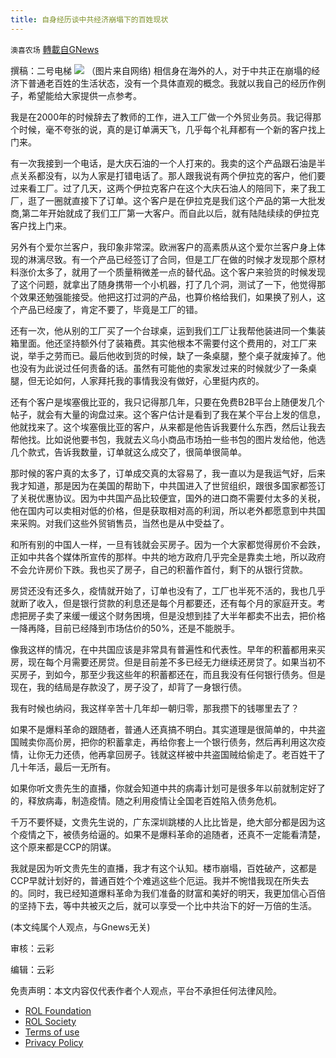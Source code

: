 ```yaml
---
title: 自身经历谈中共经济崩塌下的百姓现状
---
```

`澳喜农场` [轉載自GNews](https://gnews.org/zh-hans/1658071/)

撰稿：二号电梯
![](https://assets.gnews.org/wp-content/uploads/2021/11/Slide1.png)
（图片来自网络)
相信身在海外的人，对于中共正在崩塌的经济下普通老百姓的生活状态，没有一个具体直观的概念。我就以我自己的经历作例子，希望能给大家提供一点参考。

我是在2000年的时候辞去了教师的工作，进入工厂做一个外贸业务员。我记得那个时候，毫不夸张的说，真的是订单满天飞，几乎每个礼拜都有一个新的客户找上门来。

有一次我接到一个电话，是大庆石油的一个人打来的。我卖的这个产品跟石油是半点关系都没有，以为人家是打错电话了。那人跟我说有两个伊拉克的客户，他们要过来看工厂。过了几天，这两个伊拉克客户在这个大庆石油人的陪同下，来了我工厂，逛了一圈就直接下了订单。这个客户是在伊拉克是我们这个产品的第一大批发商,第二年开始就成了我们工厂第一大客户。而自此以后，就有陆陆续续的伊拉克客户找上门来。

另外有个爱尔兰客户，我印象非常深。欧洲客户的高素质从这个爱尔兰客户身上体现的淋漓尽致。有一个产品已经签订了合同，但是工厂在做的时候才发现那个原材料涨价太多了，就用了一个质量稍微差一点的替代品。这个客户来验货的时候发现了这个问题，就拿出了随身携带一个小机器，打了几个洞，测试了一下，他觉得那个效果还勉强能接受。他把这打过洞的产品，也算价格给我们，如果换了别人，这个产品已经废了，肯定不要了，毕竟是工厂的错。

还有一次，他从别的工厂买了一个台球桌，运到我们工厂让我帮他装进同一个集装箱里面。他还坚持额外付了装箱费。其实他根本不需要付这个费用的，对工厂来说，举手之劳而已。最后他收到货的时候，缺了一条桌腿，整个桌子就废掉了。他也没有为此说过任何责备的话。虽然有可能他的卖家发过来的时候就少了一条桌腿，但无论如何，人家拜托我的事情我没有做好，心里挺内疚的。

还有个客户是埃塞俄比亚的，我只记得那几年，只要在免费B2B平台上随便发几个帖子，就会有大量的询盘过来。这个客户估计是看到了我在某个平台上发的信息，他就找来了。这个埃塞俄比亚的客户，从来都是他告诉我要什么东西，然后让我去帮他找。比如说他要书包，我就去义乌小商品市场拍一些书包的图片发给他，他选几个款式，告诉我数量，订单就这么成交了，很简单很简单。

那时候的客户真的太多了，订单成交真的太容易了，我一直以为是我运气好，后来我才知道，那是因为在美国的帮助下，中共国进入了世贸组织，跟很多国家都签订了关税优惠协议。因为中共国产品比较便宜，国外的进口商不需要付太多的关税，他在国内可以卖相对低的价格，但是获取相对高的利润，所以老外都愿意到中共国来采购。对我们这些外贸销售员，当然也是从中受益了。

和所有别的中国人一样，一旦有钱就会买房子。因为一个大家都觉得房价不会跌，正如中共各个媒体所宣传的那样。中共的地方政府几乎完全是靠卖土地，所以政府不会允许房价下跌。我也买了房子，自己的积蓄作首付，剩下的从银行贷款。

房贷还没有还多久，疫情就开始了，订单也没有了，工厂也半死不活的，我也几乎就断了收入，但是银行贷款的利息还是每个月都要还，还有每个月的家庭开支。考虑把房子卖了来缓一缓这个财务困境，但是没想到挂了大半年都卖不出去，把价格一降再降，目前已经降到市场估价的50%，还是不能脱手。

像我这样的情况，在中共国应该是非常具有普遍性和代表性。早年的积蓄都用来买房，现在每个月需要还房贷。但是目前差不多已经无力继续还房贷了。如果当初不买房子，到如今，那至少我这些年的积蓄都还在，而且我没有任何银行债务。但是现在，我的结局是存款没了，房子没了，却背了一身银行债。

我有时候也纳闷，我这样辛苦十几年却一朝归零，那我攒下的钱哪里去了？

如果不是爆料革命的跟随者，普通人还真搞不明白。其实道理是很简单的，中共盗国贼卖你高价房，把你的积蓄拿走，再给你套上一个银行债务，然后再利用这次疫情，让你无力还债，他再拿回房子。钱就这样被中共盗国贼给偷走了。老百姓干了几十年活，最后一无所有。

如果你听文贵先生的直播，你就会知道中共的病毒计划可是很多年以前就制定好了的，释放病毒，制造疫情。随之利用疫情让全国老百姓陷入债务危机。

千万不要怀疑，文贵先生说的，广东深圳跳楼的人比比皆是，绝大部分都是因为这个疫情之下，被债务给逼的。如果不是爆料革命的追随者，还真不一定能看清楚，这个原来都是CCP的阴谋。

我就是因为听文贵先生的直播，我才有这个认知。楼市崩塌，百姓破产，这都是CCP早就计划好的，普通百姓个个难逃这些个厄运。我并不惋惜我现在所失去的。同时，我已经知道爆料革命为我们准备的财富和美好的明天，我更加信心百倍的坚持下去，等中共被灭之后，就可以享受一个比中共治下的好一万倍的生活。

(本文纯属个人观点，与Gnews无关)

审核：云彩

编辑：云彩

 

免责声明：本文内容仅代表作者个人观点，平台不承担任何法律风险。

- [ROL Foundation](https://rolfoundation.org/)
- [ROL Society](https://rolsociety.org/)
- [Terms of use](https://gnews.org/terms-of-use-3/)
- [Privacy Policy](https://gnews.org/privacy-policy/)
